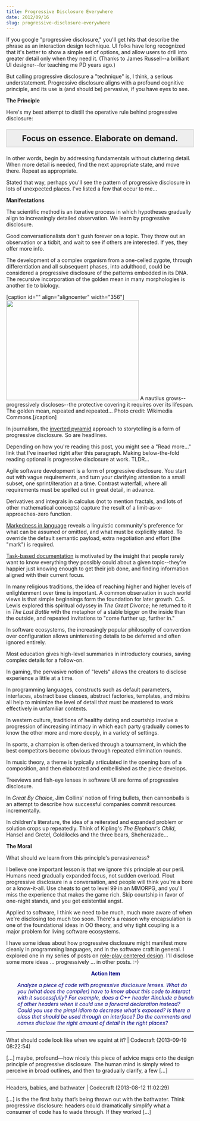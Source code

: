 ```yaml
---
title: Progressive Disclosure Everywhere
date: 2012/09/16
slug: progressive-disclosure-everywhere
---
```


If you google "progressive disclosure," you'll get hits that describe the phrase as an interaction design technique. UI folks have long recognized that it's better to show a simple set of options, and allow users to drill into greater detail only when they need it. (Thanks to James Russell--a brilliant UI designer--for teaching me PD years ago.)

But calling progressive disclosure a "technique" is, I think, a serious understatement. Progressive disclosure aligns with a profound cognitive principle, and its use is (and should be) pervasive, if you have eyes to see.

<strong>The Principle</strong>

Here's my best attempt to distill the operative rule behind progressive disclosure:
<p style="text-align:center;font-weight:bold;font-size:150%;background-color:#eee;border:solid 1px #CCC;padding:.5em 1em;">Focus on essence. Elaborate on demand.</p>
In other words, begin by addressing fundamentals without cluttering detail. When more detail is needed, find the next appropriate state, and move there. Repeat as appropriate.

Stated that way, perhaps you'll see the pattern of progressive disclosure in lots of unexpected places. I've listed a few that occur to me...

<strong>Manifestations</strong>

The scientific method is an iterative process in which hypotheses gradually align to increasingly detailed observation. We learn by progressive disclosure.

Good conversationalists don't gush forever on a topic. They throw out an observation or a tidbit, and wait to see if others are interested. If yes, they offer more info.

The development of a complex organism from a one-celled zygote, through differentiation and all subsequent phases, into adulthood, could be considered a progressive disclosure of the patterns embedded in its DNA. The recursive incorporation of the golden mean in many morphologies is another tie to biology.

[caption id="" align="aligncenter" width="356"]<a href="http://en.wikipedia.org/wiki/File:NautilusCutawayLogarithmicSpiral.jpg"><img class="  " title="nautilus shell" src="http://upload.wikimedia.org/wikipedia/commons/thumb/0/08/NautilusCutawayLogarithmicSpiral.jpg/635px-NautilusCutawayLogarithmicSpiral.jpg" alt="" width="356" height="269" /></a> A nautilus grows--progressively discloses--the protective covering it requires over its lifespan. The golden mean, repeated and repeated... Photo credit: Wikimedia Commons.[/caption]

In journalism, the <a href="http://en.wikipedia.org/wiki/Inverted_pyramid" target="_blank">inverted pyramid</a> approach to storytelling is a form of progressive disclosure. So are headlines.

Depending on how you're reading this post, you might see a "Read more..." link that I've inserted right after this paragraph. Making below-the-fold reading optional is progressive disclosure at work. TLDR...

<!--more-->

Agile software development is a form of progressive disclosure. You start out with vague requirements, and turn your clarifying attention to a small subset, one sprint/iteration at a time. Contrast waterfall, where all requirements must be spelled out in great detail, in advance.

Derivatives and integrals in calculus (not to mention fractals, and lots of other mathematical concepts) capture the result of a limit-as-x-approaches-zero function.

<a href="http://en.wikipedia.org/wiki/Markedness" target="_blank">Markedness in language</a> reveals a linguistic community's preference for what can be assumed or omitted, and what must be explicitly stated. To override the default semantic payload, extra negotiation and effort (the "mark") is required.

<a href="http://www.sprez.com/articles/task-documentation-design.html" target="_blank">Task-based documentation</a> is motivated by the insight that people rarely want to know everything they possibly could about a given topic--they're happier just knowing enough to get their job done, and finding information aligned with their current focus.

In many religious traditions, the idea of reaching higher and higher levels of enlightenment over time is important. A common observation in such world views is that simple beginnings form the foundation for later growth. C.S. Lewis explored this spiritual odyssey in <em>The Great Divorce</em>; he returned to it in <em>The Last Battle</em> with the metaphor of a stable bigger on the inside than the outside, and repeated invitations to "come further up, further in."

In software ecosystems, the increasingly popular philosophy of convention over configuration allows uninteresting details to be deferred and often ignored entirely.

Most education gives high-level summaries in introductory courses, saving complex details for a follow-on.

In gaming, the pervasive notion of "levels" allows the creators to disclose experience a little at a time.

In programming languages, constructs such as default parameters, interfaces, abstract base classes, abstract factories, templates, and mixins all help to minimize the level of detail that must be mastered to work effectively in unfamiliar contexts.

In western culture, traditions of healthy dating and courtship involve a progression of increasing intimacy in which each party gradually comes to know the other more and more deeply, in a variety of settings.

In sports, a champion is often derived through a tournament, in which the best competitors become obvious through repeated elimination rounds.

In music theory, a theme is typically articulated in the opening bars of a composition, and then elaborated and embellished as the piece develops.

Treeviews and fish-eye lenses in software UI are forms of progressive disclosure.

In <em>Great By Choice</em>, Jim Collins' notion of firing bullets, then cannonballs is an attempt to describe how successful companies commit resources incrementally.

In children's literature, the idea of a reiterated and expanded problem or solution crops up repeatedly. Think of Kipling's <em>The Elephant's Child</em>, Hansel and Gretel, Goldilocks and the three bears, Sheherazade...

<strong>The Moral</strong>

What should we learn from this principle's pervasiveness?

I believe one important lesson is that we ignore this principle at our peril. Humans need gradually expanded focus, not sudden overload. Flout progressive disclosure in a conversation, and people will think you're a bore or a know-it-all. Use cheats to get to level 99 in an MMORPG, and you'll miss the experience that makes the game rich. Skip courtship in favor of one-night stands, and you get existential angst.

Applied to software, I think we need to be much, much more aware of when we're disclosing too much too soon. There's a reason why encapsulation is one of the foundational ideas in OO theory, and why tight coupling is a major problem for living software ecosystems.

I have some ideas about how progressive disclosure might manifest more cleanly in programming languages, and in the software craft in general. I explored one in my series of posts on <a title="Role-Play Centered Design" href="../../../2012/06/20/role-play-centered-design/">role-play centered design</a>. I'll disclose some more ideas ... progressively ... in other posts. :-)
<p style="padding-left:30px;text-align:center;"><strong><span style="color:#000080;">Action Item</span></strong></p>
<p style="padding-left:30px;"><em><span style="color:#000080;">Analyze a piece of code with progressive disclosure lenses. What do you (what does the compiler) have to know about this code to interact with it successfully? For example, does a C++ header #include a bunch of other headers when it could use a forward declaration instead? Could you use the pimpl idiom to decrease what's exposed? Is there a class that should be used through an interface? Do the comments and names disclose the right amount of detail in the right places?</span></em></p>

---

What should code look like when we squint at it? | Codecraft (2013-09-19 08:22:54)

[…] maybe, profound—how nicely this piece of advice maps onto the design principle of progressive disclosure. The human mind is simply wired to perceive in broad outlines, and then to gradually clarify, a few […]

---

Headers, babies, and bathwater | Codecraft (2013-08-12 11:02:29)

[…] is the the first baby that’s being thrown out with the bathwater. Think progressive disclosure: headers could dramatically simplify what a consumer of code has to wade through. If they worked […]